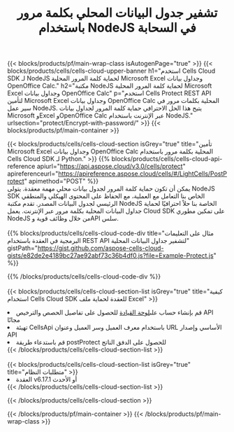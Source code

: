 ﻿---
title:  تشفير جدول البيانات المحلي بكلمة مرور باستخدام NodeJS في السحابة
description: واجهات برمجة التطبيقات السحابية ومجموعات SDK للحماية Microsoft Excel وOpenOffice Calc مع NodeJS. تشفير جداول البيانات المحلية بكلمة مرور بواسطة Cells Cloud API SDK لـ NodeJS.
---
{{< blocks/products/pf/main-wrap-class isAutogenPage="true" >}}
{{< blocks/products/cells/cells-cloud-upper-banner h1="استخدم Cells Cloud SDK لـ NodeJS لحماية كلمة المرور المحلية Microsoft Excel وجداول بيانات OpenOffice Calc." h2="مكتبة NodeJS لحماية كلمة المرور المحلية Microsoft Excel وجداول بيانات OpenOffice Calc" p="استخدم Cells Protect REST API لتأمين Microsoft Excel وجداول بيانات OpenOffice Calc المحلية بكلمات مرور في سير عمل NodeJS. يتيح هذا الحل الاحترافي حماية كلمة المرور لجداول بيانات Microsoft وExcel وOpenOffice Calc عبر الإنترنت باستخدام NodeJS." urlsection="protect/Encrypt-with-password/" >}}
{{< blocks/products/pf/main-container >}}

{{< blocks/products/cells/cells-cloud-section isGrey="true" title="تأمين Microsoft Excel وجداول بيانات OpenOffice Calc المحلية بكلمة مرور باستخدام Cells Cloud SDK لـ Python." >}}
{{% blocks/products/cells/cells-cloud-api-reference apiurl="https://api.aspose.cloud/v3.0/cells/protect" apireferenceurl="https://apireference.aspose.cloud/cells/#/LightCells/PostProtect" apimethod="POST" %}}
<br/>
يمكن أن تكون حماية كلمة المرور لجدول بيانات محلي مهمة معقدة. يتولى NodeJS SDK الخاص بنا التعامل مع العملية، مع الحفاظ على المحتوى الهيكلي والمنطقي الرئيسي لجدول البيانات المصدر. تقدم مكتبة NodeJS الخاصة بنا حلاً احترافيًا لحماية جداول البيانات المحلية بكلمة مرور عبر الإنترنت. يعمل Cloud SDK على تمكين مطوري NodeJS من خلال وظائف قوية وAPI سلس.
<br/>
<br/>
{{% blocks/products/cells/cells-cloud-code-div title="مثال على التعليمات البرمجية في العقدة باستخدام REST API لتشفير جداول البيانات المحلية" gistPath="https://gist.github.com/aspose-cells-cloud-gists/e82de2e4189bc27ae92abf73c36b4df0.js?file=Example-Protect.js" %}}
  
{{% /blocks/products/cells/cells-cloud-code-div %}}
<br/>
<br/>
{{< blocks/products/cells/cells-cloud-section-list isGrey="true" title="كيفية استخدام Cells Cloud SDK للعقدة لحماية ملف Excel" >}}
<li> قم بإنشاء حساب على<a href="https://dashboard.aspose.cloud/">لوحة القيادة</a> للحصول على تفاصيل الحصص والترخيص API مجانًا</li>
<li>تهيئة CellsApi باستخدام معرف العميل وسر العميل وعنوان URL الأساسي وإصدار API</li>
<li>قم باستدعاء طريقة postProtect للحصول على الدفق الناتج</li>
{{< /blocks/products/cells/cells-cloud-section-list >}}
<br/>
<br/>
{{< blocks/products/cells/cells-cloud-section-list isGrey="true" title="متطلبات النظام" >}}
<li>العقدة v6.17.1 أو الأحدث</li>
{{< /blocks/products/cells/cells-cloud-section-list >}}

{{< /blocks/products/cells/cells-cloud-section >}}

{{< /blocks/products/pf/main-container >}}
{{< /blocks/products/pf/main-wrap-class >}}
